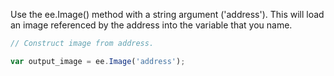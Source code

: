 
Use the ee.Image() method with a string argument ('address'). This will load an image referenced by the address into the variable that you name.

```js
// Construct image from address.

var output_image = ee.Image('address');

```
